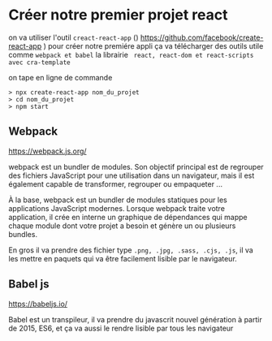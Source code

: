 # Créer notre premier projet react

on va utiliser l'outil `creact-react-app` () https://github.com/facebook/create-react-app ) pour créer notre premiére appli
ça va télécharger des outils utile comme `webpack et babel`
la librairie ` react, react-dom et react-scripts avec cra-template`

on tape en ligne de commande

    > npx create-react-app nom_du_projet
    > cd nom_du_projet
    > npm start

## Webpack

https://webpack.js.org/

webpack est un bundler de modules. Son objectif principal est de regrouper des fichiers JavaScript pour une utilisation dans un navigateur, 
mais il est également capable de transformer, regrouper ou empaqueter ...


À la base, webpack est un bundler de modules statiques pour les applications JavaScript modernes. 
Lorsque webpack traite votre application, 
il crée en interne un graphique de dépendances qui mappe chaque module dont votre projet a besoin et génère un ou plusieurs bundles.

En gros il va prendre des fichier type `.png, .jpg, .sass, .cjs, .js`, il va les mettre en paquets qui va être facilement lisible par le navigateur.

## Babel js

https://babeljs.io/

Babel est un transpileur, il va prendre du javascrit nouvel génération à partir de 2015, ES6,
et ça va aussi le rendre lisible par tous les navigateur